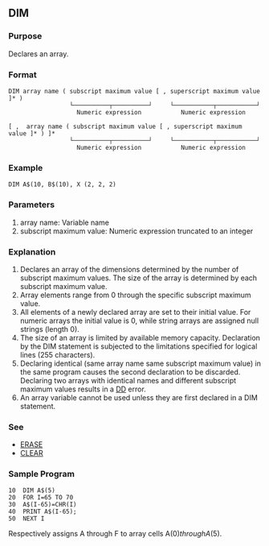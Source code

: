 ## DIM

### Purpose
Declares an array.

### Format
```basic
DIM array name ( subscript maximum value [ , superscript maximum value ]* )
                 └──────────┬──────────┘     └───────────┬───────────┘
                   Numeric expression           Numeric expression

[ ,  array name ( subscript maximum value [ , superscript maximum value ]* ) ]*
                 └──────────┬──────────┘     └───────────┬───────────┘
                   Numeric expression           Numeric expression
```

### Example
```basic
DIM A$(10, B$(10), X (2, 2, 2)
```

### Parameters
1. array name: Variable name
2. subscript maximum value: Numeric expression truncated to an integer

### Explanation
1. Declares an array of the dimensions determined by the number of subscript 
maximum values. The size of the array is determined by each subscript maximum value.
2. Array elements range from 0 through the specific subscript maximum value.
3. All elements of a newly declared array are set to their initial value. For
numeric arrays the initial value is 0, while string arrays are assigned null strings
   (length 0).
4. The size of an array is limited by available memory capacity. Declaration by the DIM 
statement is subjected to the limitations specified for logical lines (255 characters).
5. Declaring identical (same array name same subscript maximum value) in the same 
program causes the second declaration to be discarded. Declaring two arrays with identical
names and different subscript maximum values results in a [DD](../errors.md#DD-error) error.
6. An array variable cannot be used unless they are first declared in a DIM statement.

### See
- [ERASE](ERASE.md)
- [CLEAR](CLEAR.md)

### Sample Program
```basic
10  DIM A$(5)
20  FOR I=65 TO 70
30  A$(I-65)=CHR(I)
40  PRINT A$(I-65);
50  NEXT I
```
Respectively assigns A through F to array cells A$(0) through A$(5).


